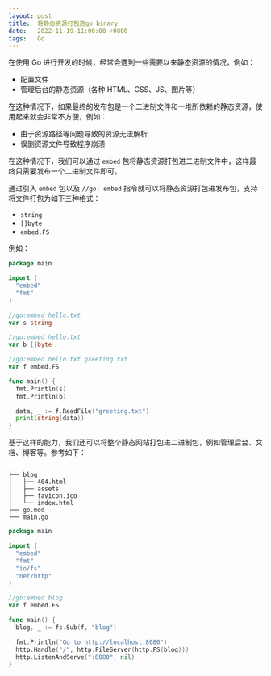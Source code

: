 ```yaml
---
layout: post
title:  将静态资源打包进go binary
date:   2022-11-19 11:00:00 +0800
tags:   Go
---
```


在使用 Go 进行开发的时候，经常会遇到一些需要以来静态资源的情况，例如：

- 配置文件
- 管理后台的静态资源（各种 HTML、CSS、JS、图片等）

在这种情况下，如果最终的发布包是一个二进制文件和一堆所依赖的静态资源，使用起来就会非常不方便，例如：

- 由于资源路径等问题导致的资源无法解析
- 误删资源文件导致程序崩溃

在这种情况下，我们可以通过 `embed` 包将静态资源打包进二进制文件中，这样最终只需要发布一个二进制文件即可。

通过引入 `embed` 包以及 `//go: embed` 指令就可以将静态资源打包进发布包，支持将文件打包为如下三种格式：

- `string`
- `[]byte`
- `embed.FS`

例如：

```go
package main

import (
  "embed"
  "fmt"
)

//go:embed hello.txt
var s string

//go:embed hello.txt
var b []byte

//go:embed hello.txt greeting.txt
var f embed.FS

func main() {
  fmt.Println(s)
  fmt.Println(b)

  data, _ := f.ReadFile("greeting.txt")
  print(string(data))
}
```

基于这样的能力，我们还可以将整个静态网站打包进二进制包，例如管理后台、文档、博客等。参考如下：

```
.
├── blog
│   ├── 404.html
│   ├── assets
│   ├── favicon.ico
│   └── index.html
├── go.mod
└── main.go
```

```go
package main

import (
  "embed"
  "fmt"
  "io/fs"
  "net/http"
)

//go:embed blog
var f embed.FS

func main() {
  blog, _ := fs.Sub(f, "blog")

  fmt.Println("Go to http://localhost:8080")
  http.Handle("/", http.FileServer(http.FS(blog)))
  http.ListenAndServe(":8080", nil)
}
```
